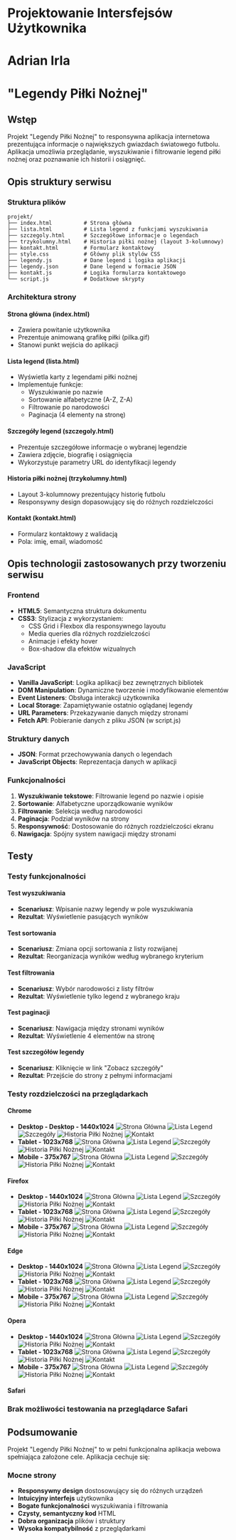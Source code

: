 # Projektowanie Intersfejsów Użytkownika

# Adrian Irla

# "Legendy Piłki Nożnej"

## Wstęp

Projekt "Legendy Piłki Nożnej" to responsywna aplikacja internetowa prezentująca informacje o największych gwiazdach światowego futbolu. Aplikacja umożliwia przeglądanie, wyszukiwanie i filtrowanie legend piłki nożnej oraz poznawanie ich historii i osiągnięć.

## Opis struktury serwisu

### Struktura plików
```
projekt/
├── index.html          # Strona główna
├── lista.html          # Lista legend z funkcjami wyszukiwania
├── szczegoly.html      # Szczegółowe informacje o legendach
├── trzykolumny.html    # Historia piłki nożnej (layout 3-kolumnowy)
├── kontakt.html        # Formularz kontaktowy
├── style.css           # Główny plik stylów CSS
├── legendy.js          # Dane legend i logika aplikacji
├── legendy.json        # Dane legend w formacie JSON
├── kontakt.js          # Logika formularza kontaktowego
└── script.js           # Dodatkowe skrypty
```

### Architektura strony

#### Strona główna (index.html)
- Zawiera powitanie użytkownika
- Prezentuje animowaną grafikę piłki (pilka.gif)
- Stanowi punkt wejścia do aplikacji

#### Lista legend (lista.html)
- Wyświetla karty z legendami piłki nożnej
- Implementuje funkcje:
  - Wyszukiwanie po nazwie
  - Sortowanie alfabetyczne (A-Z, Z-A)
  - Filtrowanie po narodowości
  - Paginacja (4 elementy na stronę)

#### Szczegóły legend (szczegoly.html)
- Prezentuje szczegółowe informacje o wybranej legendzie
- Zawiera zdjęcie, biografię i osiągnięcia
- Wykorzystuje parametry URL do identyfikacji legendy

#### Historia piłki nożnej (trzykolumny.html)
- Layout 3-kolumnowy prezentujący historię futbolu
- Responsywny design dopasowujący się do różnych rozdzielczości

#### Kontakt (kontakt.html)
- Formularz kontaktowy z walidacją
- Pola: imię, email, wiadomość

## Opis technologii zastosowanych przy tworzeniu serwisu

### Frontend
- **HTML5**: Semantyczna struktura dokumentu
- **CSS3**: Stylizacja z wykorzystaniem:
  - CSS Grid i Flexbox dla responsywnego layoutu
  - Media queries dla różnych rozdzielczości
  - Animacje i efekty hover
  - Box-shadow dla efektów wizualnych

### JavaScript
- **Vanilla JavaScript**: Logika aplikacji bez zewnętrznych bibliotek
- **DOM Manipulation**: Dynamiczne tworzenie i modyfikowanie elementów
- **Event Listeners**: Obsługa interakcji użytkownika
- **Local Storage**: Zapamiętywanie ostatnio oglądanej legendy
- **URL Parameters**: Przekazywanie danych między stronami
- **Fetch API**: Pobieranie danych z pliku JSON (w script.js)

### Struktury danych
- **JSON**: Format przechowywania danych o legendach
- **JavaScript Objects**: Reprezentacja danych w aplikacji

### Funkcjonalności
1. **Wyszukiwanie tekstowe**: Filtrowanie legend po nazwie i opisie
2. **Sortowanie**: Alfabetyczne uporządkowanie wyników
3. **Filtrowanie**: Selekcja według narodowości
4. **Paginacja**: Podział wyników na strony
5. **Responsywność**: Dostosowanie do różnych rozdzielczości ekranu
6. **Nawigacja**: Spójny system nawigacji między stronami

## Testy

### Testy funkcjonalności

#### Test wyszukiwania
- **Scenariusz**: Wpisanie nazwy legendy w pole wyszukiwania
- **Rezultat**: Wyświetlenie pasujących wyników

#### Test sortowania
- **Scenariusz**: Zmiana opcji sortowania z listy rozwijanej
- **Rezultat**: Reorganizacja wyników według wybranego kryterium

#### Test filtrowania
- **Scenariusz**: Wybór narodowości z listy filtrów
- **Rezultat**: Wyświetlenie tylko legend z wybranego kraju

#### Test paginacji
- **Scenariusz**: Nawigacja między stronami wyników
- **Rezultat**: Wyświetlenie 4 elementów na stronę

#### Test szczegółów legendy
- **Scenariusz**: Kliknięcie w link "Zobacz szczegóły"
- **Rezultat**: Przejście do strony z pełnymi informacjami

### Testy rozdzielczości na przeglądarkach

#### Chrome
- **Desktop - Desktop - 1440x1024** 
![Strona Główna](1.png)
![Lista Legend](2.png)
![Szczegóły](3.png)
![Historia Piłki Nożnej](4.png)
![Kontakt](5.png)
- **Tablet - 1023x768** 
![Strona Główna](6.png)
![Lista Legend](7.png)
![Szczegóły](8.png)
![Historia Piłki Nożnej](9.png)
![Kontakt](10.png)
- **Mobile - 375x767** 
![Strona Główna](11.png)
![Lista Legend](12.png)
![Szczegóły](13.png)
![Historia Piłki Nożnej](14.png)
![Kontakt](15.png)

#### Firefox
- **Desktop - 1440x1024** 
![Strona Główna](16.png)
![Lista Legend](17.png)
![Szczegóły](18.png)
![Historia Piłki Nożnej](19.png)
![Kontakt](20.png)
- **Tablet - 1023x768** 
![Strona Główna](21.png)
![Lista Legend](22.png)
![Szczegóły](23.png)
![Historia Piłki Nożnej](24.png)
![Kontakt](25.png)
- **Mobile - 375x767** 
![Strona Główna](26.png)
![Lista Legend](27.png)
![Szczegóły](28.png)
![Historia Piłki Nożnej](29.png)
![Kontakt](30.png)

#### Edge
- **Desktop - 1440x1024** 
![Strona Główna](31.png)
![Lista Legend](32.png)
![Szczegóły](33.png)
![Historia Piłki Nożnej](34.png)
![Kontakt](35.png)
- **Tablet - 1023x768** 
![Strona Główna](36.png)
![Lista Legend](37.png)
![Szczegóły](38.png)
![Historia Piłki Nożnej](39.png)
![Kontakt](40.png)
- **Mobile - 375x767** 
![Strona Główna](41.png)
![Lista Legend](42.png)
![Szczegóły](43.png)
![Historia Piłki Nożnej](44.png)
![Kontakt](45.png)

#### Opera
- **Desktop - 1440x1024** 
![Strona Główna](46.png)
![Lista Legend](47.png)
![Szczegóły](48.png)
![Historia Piłki Nożnej](49.png)
![Kontakt](50.png)
- **Tablet - 1023x768** 
![Strona Główna](51.png)
![Lista Legend](52.png)
![Szczegóły](53.png)
![Historia Piłki Nożnej](54.png)
![Kontakt](55.png)
- **Mobile - 375x767** 
![Strona Główna](56.png)
![Lista Legend](57.png)
![Szczegóły](58.png)
![Historia Piłki Nożnej](59.png)
![Kontakt](60.png)

#### Safari
### Brak możliwości testowania na przeglądarce Safari

## Podsumowanie

Projekt "Legendy Piłki Nożnej" to w pełni funkcjonalna aplikacja webowa spełniająca założone cele. Aplikacja cechuje się:

### Mocne strony
- **Responsywny design** dostosowujący się do różnych urządzeń
- **Intuicyjny interfejs** użytkownika
- **Bogate funkcjonalności** wyszukiwania i filtrowania
- **Czysty, semantyczny kod** HTML
- **Dobra organizacja** plików i struktury
- **Wysoka kompatybilność** z przeglądarkami